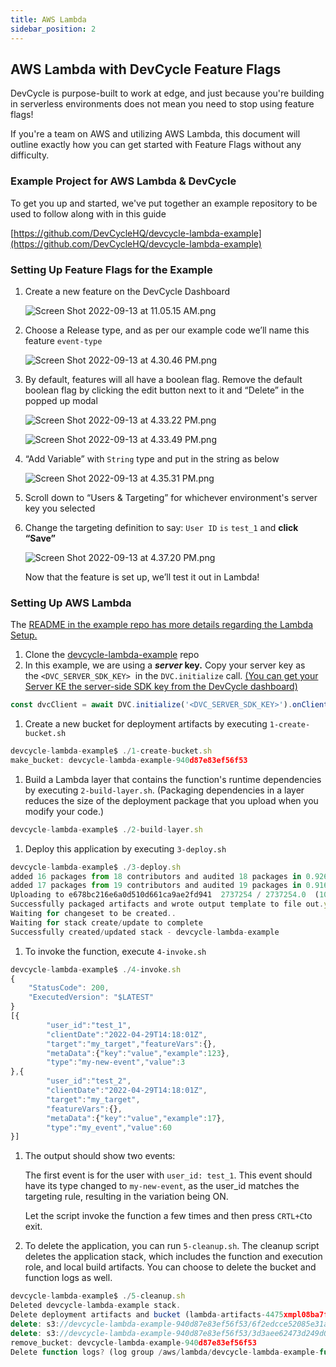 ```yaml
---
title: AWS Lambda
sidebar_position: 2
---
```


## AWS Lambda with DevCycle Feature Flags

DevCycle is purpose-built to work at edge, and just because you're building in serverless environments does not mean you need to stop using feature flags!

If you're a team on AWS and utilizing AWS Lambda, this document will outline exactly how you can get started with Feature Flags without any difficulty.

### Example Project for AWS Lambda & DevCycle

To get you up and started, we've put together an example repository to be used to follow along with in this guide 

[https://github.com/DevCycleHQ/devcycle-lambda-example](https://github.com/DevCycleHQ/devcycle-lambda-example)

### Setting Up Feature Flags for the Example

1. Create a new feature on the DevCycle Dashboard
    
    ![Screen Shot 2022-09-13 at 11.05.15 AM.png](/Screen_Shot_2022-09-13_at_11.05.15_AM.png)
    
2. Choose a Release type, and as per our example code we’ll name this feature `event-type`
    
    ![Screen Shot 2022-09-13 at 4.30.46 PM.png](/Screen_Shot_2022-09-13_at_4.30.46_PM.png)
    
3. By default, features will all have a boolean flag. Remove the default boolean flag by clicking the edit button next to it and “Delete” in the popped up modal
    
    ![Screen Shot 2022-09-13 at 4.33.22 PM.png](/Screen_Shot_2022-09-13_at_4.33.22_PM.png)
    
    ![Screen Shot 2022-09-13 at 4.33.49 PM.png](/Screen_Shot_2022-09-13_at_4.33.49_PM.png)
    
4. “Add Variable” with `String` type and put in the string as below
    
    ![Screen Shot 2022-09-13 at 4.35.31 PM.png](/Screen_Shot_2022-09-13_at_4.35.31_PM.png)
    
5. Scroll down to “Users & Targeting” for whichever environment's server key you selected
6. Change the targeting definition to say: `User ID` `is` `test_1` and **click “Save”**
    
    ![Screen Shot 2022-09-13 at 4.37.20 PM.png](/Screen_Shot_2022-09-13_at_4.37.20_PM.png)
    
    Now that the feature is set up, we’ll test it out in Lambda!
    

### Setting Up AWS Lambda

The  [README in the example repo has more details regarding the Lambda Setup.](https://github.com/DevCycleHQ/devcycle-lambda-example#readme) 

1. Clone the [devcycle-lambda-example](https://github.com/DevCycleHQ/devcycle-lambda-example) repo
2. In this example, we are using a ***server* key.** Copy your server key as the `<DVC_SERVER_SDK_KEY>`
 in the `DVC.initialize` call. 
[(You can get your Server KE the server-side SDK key from the DevCycle dashboard)](/home/feature-management/organizing-your-flags-and-variables/api-and-sdk-keys)

```jsx
const dvcClient = await DVC.initialize('<DVC_SERVER_SDK_KEY>').onClientInitialized()
```

1. Create a new bucket for deployment artifacts by executing `1-create-bucket.sh`

```jsx
devcycle-lambda-example$ ./1-create-bucket.sh
make_bucket: devcycle-lambda-example-940d87e83ef56f53
```

1. Build a Lambda layer that contains the function's runtime dependencies by executing `2-build-layer.sh`. (Packaging dependencies in a layer reduces the size of the deployment package that you upload when you modify your code.)

```jsx
devcycle-lambda-example$ ./2-build-layer.sh
```

1. Deploy this application by executing `3-deploy.sh`

```jsx
devcycle-lambda-example$ ./3-deploy.sh
added 16 packages from 18 contributors and audited 18 packages in 0.926s
added 17 packages from 19 contributors and audited 19 packages in 0.916s
Uploading to e678bc216e6a0d510d661ca9ae2fd941  2737254 / 2737254.0  (100.00%)
Successfully packaged artifacts and wrote output template to file out.yml.
Waiting for changeset to be created..
Waiting for stack create/update to complete
Successfully created/updated stack - devcycle-lambda-example
```

1. To invoke the function, execute `4-invoke.sh`

```jsx
devcycle-lambda-example$ ./4-invoke.sh
{
    "StatusCode": 200,
    "ExecutedVersion": "$LATEST"
}
[{
		"user_id":"test_1",
		"clientDate":"2022-04-29T14:18:01Z",
		"target":"my_target","featureVars":{},
		"metaData":{"key":"value","example":123},
		"type":"my-new-event","value":3
},{
		"user_id":"test_2",
		"clientDate":"2022-04-29T14:18:01Z",
		"target":"my_target",
		"featureVars":{},
		"metaData":{"key":"value","example":17},
		"type":"my_event","value":60
}]
```

1. The output should show two events: 
    
    The first event is for the user with `user_id: test_1`. This event should have its type changed to `my-new-event`, as the user_id matches the targeting rule, resulting in the variation being ON. 
    
    Let the script invoke the function a few times and then press `CRTL+C`to exit.
    
2. To delete the application, you can run `5-cleanup.sh`. The cleanup script deletes the application stack, which includes the function and execution role, and local build artifacts. You can choose to delete the bucket and function logs as well.

```jsx
devcycle-lambda-example$ ./5-cleanup.sh
Deleted devcycle-lambda-example stack.
Delete deployment artifacts and bucket (lambda-artifacts-4475xmpl08ba7f8d)?y
delete: s3://devcycle-lambda-example-940d87e83ef56f53/6f2edcce52085e31a4a5ba823dba2c9d
delete: s3://devcycle-lambda-example-940d87e83ef56f53/3d3aee62473d249d039d2d7a37512db3
remove_bucket: devcycle-lambda-example-940d87e83ef56f53
Delete function logs? (log group /aws/lambda/devcycle-lambda-example-function-1RQTXMPLR0YSO)y
```
